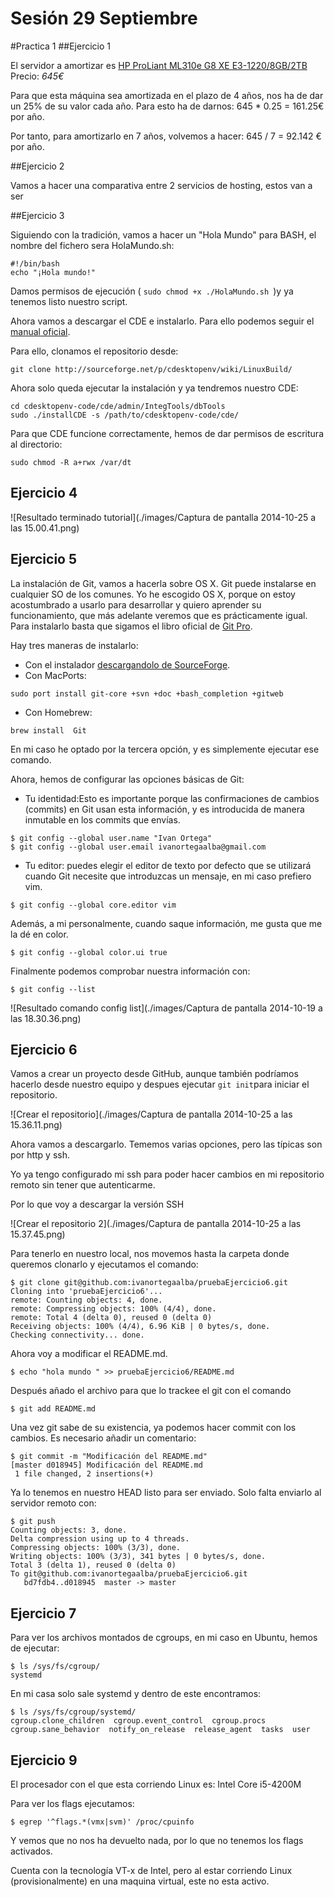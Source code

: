 Sesión 29 Septiembre
======================
#Practica 1
##Ejercicio 1

El servidor a amortizar es [HP ProLiant ML310e G8 XE E3-1220/8GB/2TB](http://www.pccomponentes.com/hp_proliant_ml310e_g8_xe_e3_1220_8gb_2tb.html)
Precio: *645€*

Para que esta máquina sea amortizada en el plazo de 4 años, nos ha de dar un 25% de su valor cada año.
Para esto ha de darnos: 645 * 0.25 = 161.25€ por año.

Por tanto, para amortizarlo en 7 años, volvemos a hacer: 645 / 7 = 92.142 € por año.

##Ejercicio 2

Vamos a hacer una comparativa entre 2 servicios de hosting, estos van a ser

##Ejercicio 3

Siguiendo con la tradición, vamos a hacer un "Hola Mundo" para BASH, el nombre del fichero sera HolaMundo.sh:

````````````
#!/bin/bash
echo "¡Hola mundo!"
````````````

Damos permisos de ejecución ( ```sudo chmod +x ./HolaMundo.sh ```)y ya tenemos listo nuestro script.

Ahora vamos a descargar el CDE e instalarlo. Para ello podemos seguir el [manual oficial](http://sourceforge.net/p/cdesktopenv/wiki/LinuxBuild/).

Para ello, clonamos el repositorio desde:

````````````
git clone http://sourceforge.net/p/cdesktopenv/wiki/LinuxBuild/
````````````
Ahora solo queda ejecutar la instalación y ya tendremos nuestro CDE:

````````````
cd cdesktopenv-code/cde/admin/IntegTools/dbTools
sudo ./installCDE -s /path/to/cdesktopenv-code/cde/
````````````
Para que CDE funcione correctamente, hemos de dar permisos de escritura al directorio:
````````````
sudo chmod -R a+rwx /var/dt
````````````
## Ejercicio 4

![Resultado terminado tutorial](./images/Captura de pantalla 2014-10-25 a las 15.00.41.png)

## Ejercicio 5

La instalación de Git, vamos a hacerla sobre OS X. Git puede instalarse en cualquier SO de los comunes. Yo he escogido OS X, porque on estoy acostumbrado a usarlo para desarrollar y quiero aprender su funcionamiento, que más adelante veremos que es prácticamente igual.
Para instalarlo basta que sigamos el libro oficial de [Git Pro](http://git-scm.com/book/es/Empezando-Instalando-Git).

Hay tres maneras de instalarlo:
- Con el instalador [descargandolo de SourceForge](http://sourceforge.net/projects/git-osx-installer/).
- Con MacPorts:
````````````
sudo port install git-core +svn +doc +bash_completion +gitweb
````````````
- Con Homebrew:
````````````
brew install  Git
 ````````````
 En mi caso he optado por la tercera opción, y es simplemente ejecutar ese comando.

 Ahora, hemos de configurar las opciones básicas de Git:
 - Tu identidad:Esto es importante porque las confirmaciones de cambios (commits) en Git usan esta información, y es introducida de manera inmutable en los commits que envías.
 ````````````
$ git config --global user.name "Ivan Ortega"
$ git config --global user.email ivanortegaalba@gmail.com
 ````````````
 - Tu editor: puedes elegir el editor de texto por defecto que se utilizará cuando Git necesite que introduzcas un mensaje, en mi caso prefiero vim.

 ````````````
 $ git config --global core.editor vim
 ````````````
 Además, a mi personalmente, cuando saque información, me gusta que me la dé en color.
 ```
$ git config --global color.ui true
 ```
Finalmente podemos comprobar nuestra información con:
 ````````````
$ git config --list
 ````````````
![Resultado comando config list](./images/Captura de pantalla 2014-10-19 a las 18.30.36.png)  

## Ejercicio 6

Vamos a crear un proyecto desde GitHub, aunque también podríamos hacerlo desde nuestro equipo y despues ejecutar ```git init```para iniciar el repositorio.

![Crear el repositorio](./images/Captura de pantalla 2014-10-25 a las 15.36.11.png)  

Ahora vamos a descargarlo. Tememos varias opciones, pero las típicas son por http y ssh.

Yo ya tengo configurado mi ssh para poder hacer cambios en mi repositorio remoto sin tener que autenticarme.

Por lo que voy a descargar la versión SSH

![Crear el repositorio 2](./images/Captura de pantalla 2014-10-25 a las 15.37.45.png)  

Para tenerlo en nuestro local, nos movemos hasta la carpeta donde queremos clonarlo y ejecutamos el comando:
```
$ git clone git@github.com:ivanortegaalba/pruebaEjercicio6.git
Cloning into 'pruebaEjercicio6'...
remote: Counting objects: 4, done.
remote: Compressing objects: 100% (4/4), done.
remote: Total 4 (delta 0), reused 0 (delta 0)
Receiving objects: 100% (4/4), 6.96 KiB | 0 bytes/s, done.
Checking connectivity... done.
```
Ahora voy a modificar el README.md.
```
$ echo "hola mundo " >> pruebaEjercicio6/README.md
```
Después añado el archivo para que lo trackee el git con el comando

```
$ git add README.md
```

Una vez git sabe de su existencia, ya podemos hacer commit con los cambios. Es necesario añadir un comentario:
```
$ git commit -m "Modificación del README.md"
[master d018945] Modificación del README.md
 1 file changed, 2 insertions(+)
```
Ya lo tenemos en nuestro HEAD listo para ser enviado. Solo falta enviarlo al servidor remoto con:
```
$ git push
Counting objects: 3, done.
Delta compression using up to 4 threads.
Compressing objects: 100% (3/3), done.
Writing objects: 100% (3/3), 341 bytes | 0 bytes/s, done.
Total 3 (delta 1), reused 0 (delta 0)
To git@github.com:ivanortegaalba/pruebaEjercicio6.git
   bd7fdb4..d018945  master -> master
```

## Ejercicio 7

Para ver los archivos montados de cgroups, en mi caso en Ubuntu, hemos de ejecutar:
```
$ ls /sys/fs/cgroup/
systemd
```
En mi casa solo sale systemd y dentro de este encontramos:
```
$ ls /sys/fs/cgroup/systemd/
cgroup.clone_children  cgroup.event_control  cgroup.procs  cgroup.sane_behavior  notify_on_release  release_agent  tasks  user
```

## Ejercicio 9

El procesador con el que esta corriendo Linux es:
Intel Core i5-4200M

Para ver los flags ejecutamos:
```
$ egrep '^flags.*(vmx|svm)' /proc/cpuinfo

```
Y vemos que no nos ha devuelto nada, por lo que no tenemos los flags activados.

Cuenta con la tecnología VT-x de Intel, pero al estar corriendo Linux (provisionalmente) en una maquina virtual, este no esta activo.
